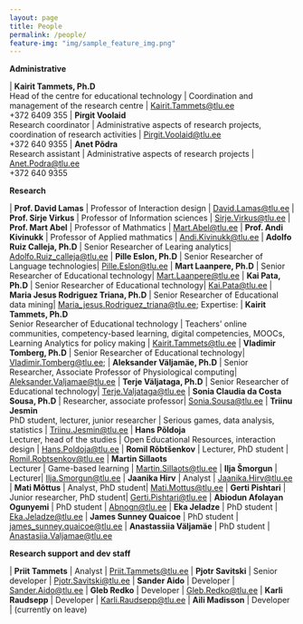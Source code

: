 ```yaml
---
layout: page
title: People
permalink: /people/
feature-img: "img/sample_feature_img.png"
---
```


**Administrative**

| **Kairit Tammets, Ph.D** <br>Head of the centre for educational technology | Coordination and management of the research centre | Kairit.Tammets@tlu.ee<br> +372 6409 355
| **Pirgit Voolaid** <br>Research coordinator |  Administrative aspects of research projects, coordination of research activities | Pirgit.Voolaid@tlu.ee<br> +372 640 9355
| **Anet Põdra** <br> Research assistant | Administrative aspects of research projects | Anet.Podra@tlu.ee<br> +372 640 9355

**Research**

| **Prof. David Lamas** | Professor of Interaction design | David.Lamas@tlu.ee
| **Prof. Sirje Virkus** | Professor of Information sciences | Sirje.Virkus@tlu.ee
| **Prof. Mart Abel** | Professor of Mathmatics | Mart.Abel@tlu.ee
| **Prof. Andi Kivinukk** | Professor of Applied mathmatics | Andi.Kivinukk@tlu.ee
| **Adolfo Ruiz Calleja, Ph.D** | Senior Researcher of Learing analytics| Adolfo.Ruiz_calleja@tlu.ee
| **Pille Eslon, Ph.D** | Senior Researcher of Language technologies| Pille.Eslon@tlu.ee
| **Mart Laanpere, Ph.D** | Senior Researcher of Educational technology| Mart.Laanpere@tlu.ee
| **Kai Pata, Ph.D** | Senior Researcher of Educational technology| Kai.Pata@tlu.ee
| **Maria Jesus Rodriguez Triana, Ph.D** | Senior Researcher of Educational data mining| Maria_jesus.Rodriguez_triana@tlu.ee; Expertise:
| **Kairit Tammets, Ph.D** <br> Senior Researcher of Educational technology | Teachers' online communities, competency-based learning, digital competencies, MOOCs, Learning Analytics for policy making | Kairit.Tammets@tlu.ee
| **Vladimir Tomberg, Ph.D** | Senior Researcher of Educational technology| Vladimir.Tomberg@tlu.ee; 
| **Aleksander Väljamäe, Ph.D** | Senior Researcher, Associate Professor of Physiological computing| Aleksander.Valjamae@tlu.ee
| **Terje Väljataga, Ph.D** | Senior Researcher of Educational technology| Terje.Valjataga@tlu.ee
| **Sonia Claudia da Costa Sousa, Ph.D** | Researcher, associate professor| Sonia.Sousa@tlu.ee
| **Triinu Jesmin** <br> PhD student, lecturer, junior researcher | Serious games, data analysis, statistics  | Triinu.Jesmin@tlu.ee
| **Hans Põldoja** <br> Lecturer, head of the studies  | Open Educational Resources, interaction design | Hans.Poldoja@tlu.ee
| **Romil Rõbtšenkov** | Lecturer, PhD student  | Romil.Robtsenkov@tlu.ee
| **Martin Sillaots** <br> Lecturer | Game-based learning | Martin.Sillaots@tlu.ee
| **Ilja Šmorgun** | Lecturer| Ilja.Smorgun@tlu.ee
| **Jaanika Hirv** | Analyst | Jaanika.Hirv@tlu.ee
| **Mati Mõttus** | Analyst, PhD student| Mati.Mottus@tlu.ee
| **Gerti Pishtari** | Junior researcher, PhD student| Gerti.Pishtari@tlu.ee
| **Abiodun Afolayan Ogunyemi** | PhD student | Abnogn@tlu.ee
| **Eka Jeladze** | PhD student | Eka.Jeladze@tlu.ee
| **James Sunney Quaicoe** | PhD student | james_sunney.quaicoe@tlu.ee
| **Anastassiia Väljamäe** | PhD student  | Anastasiia.Valjamae@tlu.ee


**Research support and dev staff**

| **Priit Tammets** | Analyst | Priit.Tammets@tlu.ee
| **Pjotr Savitski** | Senior developer | Pjotr.Savitski@tlu.ee
| **Sander Aido** | Developer | Sander.Aido@tlu.ee
| **Gleb Redko** | Developer | Gleb.Redko@tlu.ee
| **Karli Raudsepp** | Developer | Karli.Raudsepp@tlu.ee
| **Aili Madisson** | Developer | (currently on leave)
